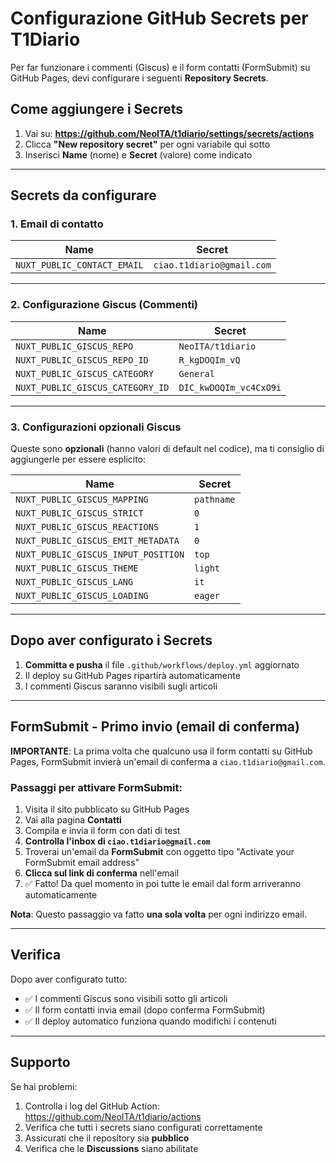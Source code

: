 # Configurazione GitHub Secrets per T1Diario

Per far funzionare i commenti (Giscus) e il form contatti (FormSubmit) su GitHub Pages, devi configurare i seguenti **Repository Secrets**.

## Come aggiungere i Secrets

1. Vai su: **https://github.com/NeoITA/t1diario/settings/secrets/actions**
2. Clicca **"New repository secret"** per ogni variabile qui sotto
3. Inserisci **Name** (nome) e **Secret** (valore) come indicato

---

## Secrets da configurare

### 1. Email di contatto

| Name | Secret |
|------|--------|
| `NUXT_PUBLIC_CONTACT_EMAIL` | `ciao.t1diario@gmail.com` |

---

### 2. Configurazione Giscus (Commenti)

| Name | Secret |
|------|--------|
| `NUXT_PUBLIC_GISCUS_REPO` | `NeoITA/t1diario` |
| `NUXT_PUBLIC_GISCUS_REPO_ID` | `R_kgDOQIm_vQ` |
| `NUXT_PUBLIC_GISCUS_CATEGORY` | `General` |
| `NUXT_PUBLIC_GISCUS_CATEGORY_ID` | `DIC_kwDOQIm_vc4CxO9i` |

---

### 3. Configurazioni opzionali Giscus

Queste sono **opzionali** (hanno valori di default nel codice), ma ti consiglio di aggiungerle per essere esplicito:

| Name | Secret |
|------|--------|
| `NUXT_PUBLIC_GISCUS_MAPPING` | `pathname` |
| `NUXT_PUBLIC_GISCUS_STRICT` | `0` |
| `NUXT_PUBLIC_GISCUS_REACTIONS` | `1` |
| `NUXT_PUBLIC_GISCUS_EMIT_METADATA` | `0` |
| `NUXT_PUBLIC_GISCUS_INPUT_POSITION` | `top` |
| `NUXT_PUBLIC_GISCUS_THEME` | `light` |
| `NUXT_PUBLIC_GISCUS_LANG` | `it` |
| `NUXT_PUBLIC_GISCUS_LOADING` | `eager` |

---

## Dopo aver configurato i Secrets

1. **Committa e pusha** il file `.github/workflows/deploy.yml` aggiornato
2. Il deploy su GitHub Pages ripartirà automaticamente
3. I commenti Giscus saranno visibili sugli articoli

---

## FormSubmit - Primo invio (email di conferma)

**IMPORTANTE**: La prima volta che qualcuno usa il form contatti su GitHub Pages, FormSubmit invierà un'email di conferma a `ciao.t1diario@gmail.com`.

### Passaggi per attivare FormSubmit:

1. Visita il sito pubblicato su GitHub Pages
2. Vai alla pagina **Contatti**
3. Compila e invia il form con dati di test
4. **Controlla l'inbox di `ciao.t1diario@gmail.com`**
5. Troverai un'email da **FormSubmit** con oggetto tipo "Activate your FormSubmit email address"
6. **Clicca sul link di conferma** nell'email
7. ✅ Fatto! Da quel momento in poi tutte le email dal form arriveranno automaticamente

**Nota**: Questo passaggio va fatto **una sola volta** per ogni indirizzo email.

---

## Verifica

Dopo aver configurato tutto:

- ✅ I commenti Giscus sono visibili sotto gli articoli
- ✅ Il form contatti invia email (dopo conferma FormSubmit)
- ✅ Il deploy automatico funziona quando modifichi i contenuti

---

## Supporto

Se hai problemi:
1. Controlla i log del GitHub Action: https://github.com/NeoITA/t1diario/actions
2. Verifica che tutti i secrets siano configurati correttamente
3. Assicurati che il repository sia **pubblico**
4. Verifica che le **Discussions** siano abilitate

